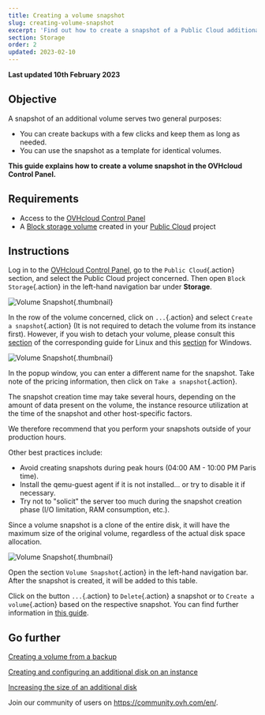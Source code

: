 ```yaml
---
title: Creating a volume snapshot
slug: creating-volume-snapshot
excerpt: 'Find out how to create a snapshot of a Public Cloud additional disk'
section: Storage
order: 2
updated: 2023-02-10
---
```


**Last updated 10th February 2023** 

## Objective

A snapshot of an additional volume serves two general purposes:

- You can create backups with a few clicks and keep them as long as needed.
- You can use the snapshot as a template for identical volumes.

**This guide explains how to create a volume snapshot in the OVHcloud Control Panel.**

## Requirements

- Access to the [OVHcloud Control Panel](https://ca.ovh.com/auth/?action=gotomanager&from=https://www.ovh.com/sg/&ovhSubsidiary=sg)
- A [Block storage volume](https://docs.ovh.com/sg/en/public-cloud/create_and_configure_an_additional_disk_on_an_instance/) created in your [Public Cloud](https://www.ovhcloud.com/en-sg/public-cloud/) project

## Instructions

Log in to the [OVHcloud Control Panel](https://ca.ovh.com/auth/?action=gotomanager&from=https://www.ovh.com/sg/&ovhSubsidiary=sg), go to the `Public Cloud`{.action} section, and select the Public Cloud project concerned. Then open `Block Storage`{.action} in the left-hand navigation bar under **Storage**.

![Volume Snapshot](images/volume_snapshot01.png){.thumbnail}

In the row of the volume concerned, click on `...`{.action} and select `Create a snapshot`{.action} (It is not required to detach the volume from its instance first). However, if you wish to detach your volume, please consult this [section](https://docs.ovh.com/sg/en/public-cloud/create_and_configure_an_additional_disk_on_an_instance/#on-linux) of the corresponding guide for Linux and this [section](https://docs.ovh.com/sg/en/public-cloud/create_and_configure_an_additional_disk_on_an_instance/#on-windows) for Windows.

![Volume Snapshot](images/volume_snapshot02.png){.thumbnail}

In the popup window, you can enter a different name for the snapshot. Take note of the pricing information, then click on `Take a snapshot`{.action}.

The snapshot creation time may take several hours, depending on the amount of data present on the volume, the instance resource utilization at the time of the snapshot and other host-specific factors.

We therefore recommend that you perform your snapshots outside of your production hours. 

Other best practices include:

- Avoid creating snapshots during peak hours (04:00 AM - 10:00 PM Paris time).
- Install the qemu-guest agent if it is not installed... or try to disable it if necessary.
- Try not to "solicit" the server too much during the snapshot creation phase (I/O limitation, RAM consumption, etc.).

Since a volume snapshot is a clone of the entire disk, it will have the maximum size of the original volume, regardless of the actual disk space allocation.

![Volume Snapshot](images/volume_snapshot03.png){.thumbnail}

Open the section `Volume Snapshot`{.action} in the left-hand navigation bar. After the snapshot is created, it will be added to this table.

Click on the button `...`{.action} to `Delete`{.action} a snapshot or to `Create a volume`{.action} based on the respective snapshot. You can find further information in [this guide](https://docs.ovh.com/sg/en/public-cloud/create-volume-from-backup/).


## Go further

[Creating a volume from a backup](https://docs.ovh.com/sg/en/public-cloud/create-volume-from-backup/)

[Creating and configuring an additional disk on an instance](https://docs.ovh.com/sg/en/public-cloud/create_and_configure_an_additional_disk_on_an_instance/)

[Increasing the size of an additional disk](https://docs.ovh.com/sg/en/public-cloud/increase_the_size_of_an_additional_disk/)

Join our community of users on <https://community.ovh.com/en/>.